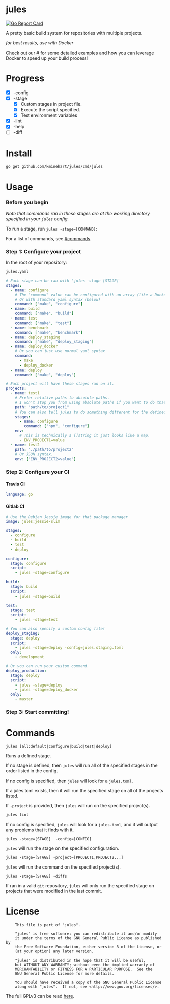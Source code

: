 # jules

[![Go Report Card](https://goreportcard.com/badge/github.com/wehco/jules)](https://goreportcard.com/report/github.com/wehco/jules)

A pretty basic build system for repositories with multiple projects.

_for best results, use with Docker_

Check out our [#](cookbook) for some detailed examples and how you can leverage Docker to speed up your build process!

# Progress
* [x] -config
* [x] -stage
  * [x] Custom stages in project file.
  * [x] Execute the script specified.
  * [x] Test environment variables
* [x] -lint
* [x] -help
* [ ] -diff

# Install

```
go get github.com/kminehart/jules/cmd/jules
```

# Usage

### Before you begin

_Note that commands ran in these stages are at the working directory specified in your `jules` config._

To run a stage, run `jules -stage=[COMMAND]`:

For a list of commands, see [#commands](#commands).

### Step 1:  Configure your project

In the root of your repository:

`jules.yaml`

```yaml
# Each stage can be ran with 'jules -stage [STAGE]'
stages:
  - name: configure
    # The 'command' value can be configured with an array (like a Dockerfile)
    # Or with standard yaml syntax (below)
    command: ["make", "configure"]
  - name: build
    command: ["make", "build"]
  - name: test
    command: ["make", "test"]
  - name: benchmark
    command: ["make", "benchmark"]
  - name: deploy_staging
    command: ["make", "deploy_staging"]
  - name: deploy_docker
    # Or you can just use normal yaml syntax
    command: 
      - make
      - deploy_docker
  - name: deploy
    command: ["make", "deploy"]

# Each project will have these stages ran on it.
projects:
  - name: test1
    # Prefer relative paths to absolute paths.
    # I won't stop you from using absolute paths if you want to do that though.
    path: "path/to/project1"
    # You can also tell jules to do something different for the defined stages for this project.
    stages:
      - name: configure
        command: ["npm", "configure"]
    env:
      # This is technically a []string it just looks like a map.
      - ENV_PROJECT1=value
  - name: test2
    path: "./path/to/project2"
    # Or JSON syntax.
    env: ["ENV_PROJECT2=value"]
```

### Step 2:  Configure your CI

#### Travis CI
```yml
language: go
```

#### Gitlab CI

```yml
# Use the Debian Jessie image for that package manager
image: jules:jessie-slim

stages:
  - configure
  - build
  - test
  - deploy

configure:
  stage: configure
  script:
    - jules -stage=configure
    
build:
  stage: build
  script:
    - jules -stage=build
    
test:
  stage: test
  script:
    - jules -stage=test

# You can also specify a custom config file!
deploy_staging:
  stage: deploy
  script:
    - jules -stage=deploy -config=jules.staging.toml
  only:
    - development

# Or you can run your custom command.
deploy_production:
  stage: deploy
  script:
    - jules -stage=deploy
    - jules -stage=deploy_docker
  only:
    - master
```

### Step 3: Start committing!

# Commands

```
jules [all:default|configure|build|test|deploy]
```

Runs a defined stage.

If no stage is defined, then `jules` will run all of the specified stages in the order listed in the config.

If no config is specified, then `jules` will look for a `jules.toml`. 

If a jules.toml exists, then it will run the specified stage on all of the projects listed.

If `-project` is provided, then `jules` will run on the specified project(s).

```
jules lint
```

If no config is specified, `jules` will look for a `jules.toml`, and it will output any problems that it finds with it.

```
jules -stage=[STAGE]  -config=[CONFIG]
```

`jules` will run the stage on the specified configuration.

```
jules -stage=[STAGE] -project=[PROJECT1,PROJECT2...]
```

`jules` will run the command on the specified project(s).

```
jules -stage=[STAGE] -diffs
```

If ran in a valid `git` repository, `jules` will only run the specified stage on projects that were modified in the last commit. 

# License

```
    This file is part of "jules".

    "jules" is free software: you can redistribute it and/or modify
    it under the terms of the GNU General Public License as published by
    the Free Software Foundation, either version 3 of the License, or
    (at your option) any later version.

    "jules" is distributed in the hope that it will be useful,
    but WITHOUT ANY WARRANTY; without even the implied warranty of
    MERCHANTABILITY or FITNESS FOR A PARTICULAR PURPOSE.  See the
    GNU General Public License for more details.

    You should have received a copy of the GNU General Public License
    along with "jules".  If not, see <http://www.gnu.org/licenses/>.
```

The full GPLv3 can be read [here](LICENSE).
